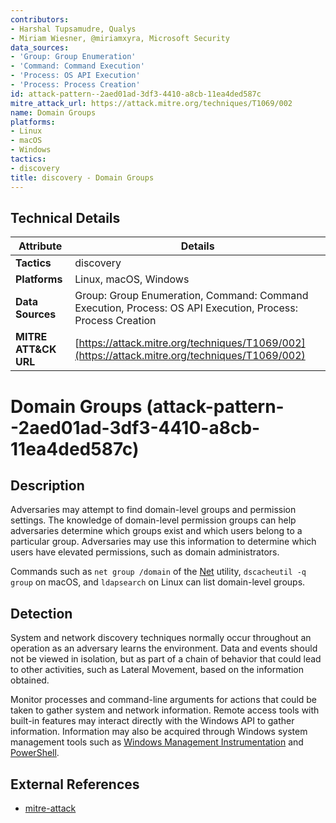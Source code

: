 ```yaml
---
contributors:
- Harshal Tupsamudre, Qualys
- Miriam Wiesner, @miriamxyra, Microsoft Security
data_sources:
- 'Group: Group Enumeration'
- 'Command: Command Execution'
- 'Process: OS API Execution'
- 'Process: Process Creation'
id: attack-pattern--2aed01ad-3df3-4410-a8cb-11ea4ded587c
mitre_attack_url: https://attack.mitre.org/techniques/T1069/002
name: Domain Groups
platforms:
- Linux
- macOS
- Windows
tactics:
- discovery
title: discovery - Domain Groups
---
```


## Technical Details

| Attribute | Details |
|-----------|----------|
| **Tactics** | discovery |
| **Platforms** | Linux, macOS, Windows |
| **Data Sources** | Group: Group Enumeration, Command: Command Execution, Process: OS API Execution, Process: Process Creation |
| **MITRE ATT&CK URL** | [https://attack.mitre.org/techniques/T1069/002](https://attack.mitre.org/techniques/T1069/002) |

# Domain Groups (attack-pattern--2aed01ad-3df3-4410-a8cb-11ea4ded587c)

## Description
Adversaries may attempt to find domain-level groups and permission settings. The knowledge of domain-level permission groups can help adversaries determine which groups exist and which users belong to a particular group. Adversaries may use this information to determine which users have elevated permissions, such as domain administrators.

Commands such as <code>net group /domain</code> of the [Net](https://attack.mitre.org/software/S0039) utility,  <code>dscacheutil -q group</code> on macOS, and <code>ldapsearch</code> on Linux can list domain-level groups.

## Detection
System and network discovery techniques normally occur throughout an operation as an adversary learns the environment. Data and events should not be viewed in isolation, but as part of a chain of behavior that could lead to other activities, such as Lateral Movement, based on the information obtained.

Monitor processes and command-line arguments for actions that could be taken to gather system and network information. Remote access tools with built-in features may interact directly with the Windows API to gather information. Information may also be acquired through Windows system management tools such as [Windows Management Instrumentation](https://attack.mitre.org/techniques/T1047) and [PowerShell](https://attack.mitre.org/techniques/T1059/001).

## External References
- [mitre-attack](https://attack.mitre.org/techniques/T1069/002)
